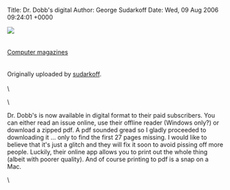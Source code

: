 Title: Dr. Dobb's digital
Author: George Sudarkoff
Date: Wed, 09 Aug 2006 09:24:01 +0000

[![](http://static.flickr.com/91/211073398_b46c90ff89_m.jpg)](http://www.flickr.com/photos/sudarkoff/211073398/ "photo sharing")\
\
\
[Computer magazines](http://www.flickr.com/photos/sudarkoff/211073398/)\
\
\
Originally uploaded by
[sudarkoff](http://www.flickr.com/people/sudarkoff/).\
\
\

\

Dr. Dobb's is now available in digital format to their paid subscribers.
You can either read an issue online, use their offline reader (Windows
only?) or download a zipped pdf. A pdf sounded gread so I gladly
proceeded to downloading it ... only to find the first 27 pages missing.
I would like to believe that it's just a glitch and they will fix it
soon to avoid pissing off more people. Luckily, their online app allows
you to print out the whole thing (albeit with poorer quality). And of
course printing to pdf is a snap on a Mac.

\

